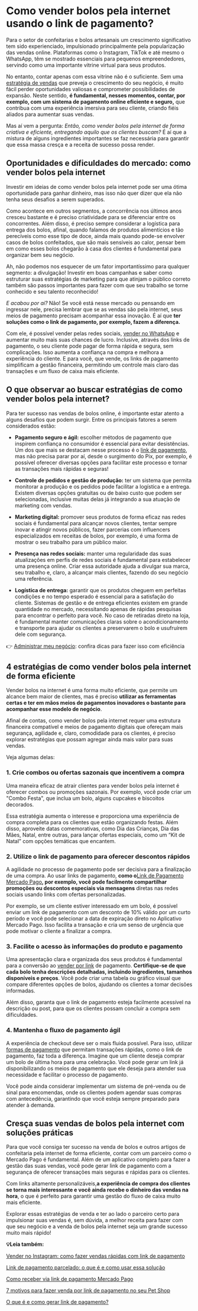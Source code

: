 # Como vender bolos pela internet usando o link de pagamento?

Para o setor de confeitarias e bolos artesanais um crescimento significativo tem sido experienciado, impulsionado principalmente pela popularização das vendas online. Plataformas como o Instagram, TikTok e até mesmo o WhatsApp, têm se mostrado essenciais para pequenos empreendedores, servindo como uma importante vitrine virtual para seus produtos.

No entanto, contar apenas com essa vitrine não é o suficiente. Sem uma [estratégia de vendas](https://meubolso.mercadopago.com.br/estrategia-de-vendas-dia-dos-namorados-instagram) que preveja o crescimento do seu negócio, é muito fácil perder oportunidades valiosas e comprometer possibilidades de expansão. Neste sentido, **é fundamental, nesses momentos, contar, por exemplo, com um sistema de pagamento online eficiente e seguro,** que contribua com uma experiência imersiva para seu cliente, criando fiéis aliados para aumentar suas vendas.

Mas aí vem a pergunta: *Então, como vender bolos pela internet de forma criativa e eficiente, entregando aquilo que os clientes buscam?* É aí que a mistura de alguns ingredientes importantes se faz necessária para garantir que essa massa cresça e a receita de sucesso possa render.

## **Oportunidades e dificuldades do mercado: como vender bolos pela internet**

Investir em ideias de como vender bolos pela internet pode ser uma ótima oportunidade para ganhar dinheiro, mas isso não quer dizer que ela não tenha seus desafios a serem superados.

Como acontece em outros segmentos, a concorrência nos últimos anos cresceu bastante e é preciso criatividade para se diferenciar entre os concorrentes. Além disso, é preciso sempre considerar a logística para entrega dos bolos, afinal, quando falamos de produtos alimentícios e tão perecíveis como esse tipo de doce, ainda mais quando pode-se envolver casos de bolos confeitados, que são mais sensíveis ao calor, pensar bem em como esses bolos chegarão à casa dos clientes é fundamental para organizar bem seu negócio.

Ah, não podemos nos esquecer de um fator importantíssimo para qualquer segmento: a divulgação! Investir em boas campanhas e saber como estruturar suas estratégias de marketing para que atinjam o público correto também são passos importantes para fazer com que seu trabalho se torne conhecido e seu talento reconhecido!

*E acabou por aí?* Não! Se você está nesse mercado ou pensando em ingressar nele, precisa lembrar que se as vendas são pela internet, seus meios de pagamento precisam acompanhar essa inovação. É aí que **ter soluções como o link de pagamento, por exemplo, fazem a diferença.**

Com ele, é possível vender pelas redes sociais, [vender no WhatsApp](https://meubolso.mercadopago.com.br/venda-em-redes-sociais-como-transforma-las-em-pontos-de-venda) e aumentar muito mais suas chances de lucro. Inclusive, através dos links de pagamento, o seu cliente pode pagar de forma rápida e segura, sem complicações. Isso aumenta a confiança na compra e melhora a experiência do cliente. E para você, que vende, os links de pagamento simplificam a gestão financeira, permitindo um controle mais claro das transações e um fluxo de caixa mais eficiente.

## **O que observar ao buscar estratégias de como vender bolos pela internet?**

Para ter sucesso nas vendas de bolos online, é importante estar atento a alguns desafios que podem surgir. Entre os principais fatores a serem considerados estão:

- **Pagamento seguro e ágil:** escolher métodos de pagamento que inspirem confiança no consumidor é essencial para evitar desistências. Um dos que mais se destacam nesse processo é o [link de pagamento](https://meubolso.mercadopago.com.br/venda-e-receba-online-com-o-link-de-pagamento), mas não precisa parar por aí, desde o surgimento do Pix, por exemplo, é possível oferecer diversas opções para facilitar este processo e tornar as transações mais rápidas e seguras!

- **Controle de pedidos e gestão de produção:** ter um sistema que permita monitorar a produção e os pedidos pode facilitar a logística e a entrega. Existem diversas opções gratuitas ou de baixo custo que podem ser selecionadas, inclusive muitas delas já integrando a sua atuação de marketing com vendas.

- **Marketing digital:** promover seus produtos de forma eficaz nas redes sociais é fundamental para alcançar novos clientes, tentar sempre inovar e atingir novos públicos, fazer parcerias com influencers especializados em receitas de bolos, por exemplo, é uma forma de mostrar o seu trabalho para um público maior.

- **Presença nas redes sociais:** manter uma regularidade das suas atualizações em perfis de redes sociais é fundamental para estabelecer uma presença online. Criar essa autoridade ajuda a divulgar sua marca, seu trabalho e, claro, a alcançar mais clientes, fazendo do seu negócio uma referência. 

- **Logística de entrega:** garantir que os produtos cheguem em perfeitas condições e no tempo esperado é essencial para a satisfação do cliente. Sistemas de gestão e de entrega eficientes existem em grande quantidade no mercado, necessitando apenas de rápidas pesquisas para encontrar o perfeito para você. No caso de retiradas direto na loja, é fundamental manter comunicações claras sobre o acondicionamento e transporte para ajudar os clientes a preservarem o bolo e usufruírem dele com segurança.

👉 [Administrar meu negócio](https://meubolso.mercadopago.com.br/guia-completo-para-gerenciar-um-pequeno-negocio): confira dicas para fazer isso com eficiência

## **4 estratégias de como vender bolos pela internet de forma eficiente**

Vender bolos na internet é uma forma muito eficiente, que permite um alcance bem maior de clientes, mas é preciso **utilizar as ferramentas certas e ter em mãos meios de pagamentos inovadores o bastante para acompanhar esse modelo de negócio**.

Afinal de contas, como vender bolos pela internet requer uma estrutura financeira compatível e meios de pagamento digitais que ofereçam mais segurança, agilidade e, claro, comodidade para os clientes, é preciso explorar estratégias que possam agregar ainda mais valor para suas vendas.

Veja algumas delas:

### **1. Crie combos ou ofertas sazonais que incentivem a compra**

Uma maneira eficaz de atrair clientes para vender bolos pela internet é oferecer combos ou promoções sazonais. Por exemplo, você pode criar um "Combo Festa", que inclua um bolo, alguns cupcakes e biscoitos decorados.

Essa estratégia aumenta o interesse e proporciona uma experiência de compra completa para os clientes que estão organizando festas. Além disso, aproveite datas comemorativas, como Dia das Crianças, Dia das Mães, Natal, entre outras, para lançar ofertas especiais, como um “Kit de Natal” com opções temáticas que encantem.

### **2.** Utilize o link de pagamento para oferecer descontos rápidos

A agilidade no processo de pagamento pode ser decisiva para a finalização de uma compra. Ao usar links de pagamento, **como o**[Link de Pagamento Mercado Pago](https://meubolso.mercadopago.com.br/garanta-mais-seguranca-com-link-de-pagamento-mercado-pago)**, por exemplo, você pode facilmente compartilhar promoções ou descontos especiais via mensagens** diretas nas redes sociais usando links com ofertas personalizadas.

Por exemplo, se um cliente estiver interessado em um bolo, é possível enviar um link de pagamento com um desconto de 10% válido por um curto período e você pode selecionar a data de expiração direto no Aplicativo Mercado Pago. Isso facilita a transação e cria um senso de urgência que pode motivar o cliente a finalizar a compra.

### **3. Facilite o acesso às informações do produto e pagamento**

Uma apresentação clara e organizada dos seus produtos é fundamental para a conversão ao [vender por link](https://empreendedores.mercadopago.com.br/como-o-link-de-pagamento-mercado-pago-ajuda-sua-mei) de pagamento. **Certifique-se de que cada bolo tenha descrições detalhadas, incluindo ingredientes, tamanhos disponíveis e preços**. Você pode criar uma tabela ou gráfico visual que compare diferentes opções de bolos, ajudando os clientes a tomar decisões informadas.

Além disso, garanta que o link de pagamento esteja facilmente acessível na descrição ou post, para que os clientes possam concluir a compra sem dificuldades.

### **4. Mantenha o fluxo de pagamento ágil**

A experiência de checkout deve ser o mais fluida possível. Para isso, utilizar [formas de pagamento](https://empreendedores.mercadopago.com.br/ampliar-formas-de-pagamento-no-dia-dos-pais) que permitam transações rápidas, como o link de pagamento, faz toda a diferença. Imagine que um cliente deseja comprar um bolo de última hora para uma celebração. Você pode gerar um link já disponibilizando os meios de pagamento que ele deseja para atender sua necessidade e facilitar o processo de pagamento.

Você pode ainda considerar implementar um sistema de pré-venda ou de sinal para encomendas, onde os clientes podem agendar suas compras com antecedência, garantindo que você esteja sempre preparado para atender à demanda.

## **Cresça suas vendas de bolos pela internet com soluções práticas**

Para que você consiga ter sucesso na venda de bolos e outros artigos de confeitaria pela internet de forma eficiente, contar com um parceiro como o Mercado Pago é fundamental. Além de um aplicativo completo para fazer a gestão das suas vendas, você pode gerar link de pagamento com a segurança de oferecer transações mais seguras e rápidas para os clientes.

Com links altamente personalizáveis,**a experiência de compra dos clientes se torna mais interessante e você ainda recebe o dinheiro das vendas na hora**, o que é perfeito para garantir uma gestão do fluxo de caixa muito mais eficiente.

Explorar essas estratégias de venda e ter ao lado o parceiro certo para impulsionar suas vendas é, sem dúvida, a melhor receita para fazer com que seu negócio e a venda de bolos pela internet seja um grande sucesso muito mais rápido!

**💡Leia também:**

[Vender no Instagram: como fazer vendas rápidas com link de pagamento](https://meubolso.mercadopago.com.br/vender-no-instagram-link-de-pagamento)

[Link de pagamento parcelado: o que é e como usar essa solução](https://meubolso.mercadopago.com.br/link-de-pagamento-parcelado-mercado-pago)

[Como receber via link de pagamento Mercado Pago](https://meubolso.mercadopago.com.br/receber-link-de-pagamento-mercado-pago)

[7 motivos para fazer venda por link de pagamento no seu Pet Shop](https://meubolso.mercadopago.com.br/venda-por-link-de-pagamento-pet-shop)

[O que é e como gerar link de pagamento?](https://meubolso.mercadopago.com.br/como-gerar-link-de-pagamento-e-impulsionar-vendas)
